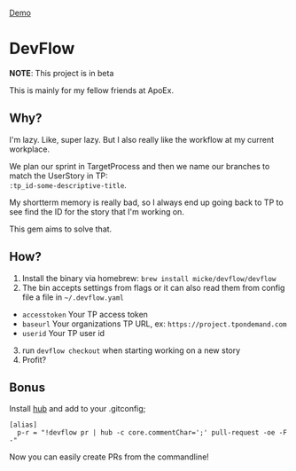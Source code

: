 [Demo](https://asciinema.org/a/FUgYkFjl9RDkemfTY3stmFA0J)

# DevFlow
__NOTE__: This project is in beta

This is mainly for my fellow friends at ApoEx.

## Why?
I'm lazy. Like, super lazy. But I also really like the workflow at my current
workplace.

We plan our sprint in TargetProcess and then we name our branches to match the
UserStory in TP:  
`:tp_id-some-descriptive-title`.  

My shortterm memory is really bad, so I always end up going back to TP to see
find the ID for the story that I'm working on.  

This gem aims to solve that.

## How?
1. Install the binary via homebrew: `brew install micke/devflow/devflow`
2. The bin accepts settings from flags or it can also read them from config file a file in `~/.devflow.yaml`
  * `accesstoken` Your TP access token
  * `baseurl` Your organizations TP URL, ex: `https://project.tpondemand.com`
  * `userid` Your TP user id
3. run `devflow checkout` when starting working on a new story
4. Profit?

## Bonus
Install [hub](https://github.com/github/hub) and add to your .gitconfig;
```
[alias]
  p-r = "!devflow pr | hub -c core.commentChar=';' pull-request -oe -F -"
```
Now you can easily create PRs from the commandline!
